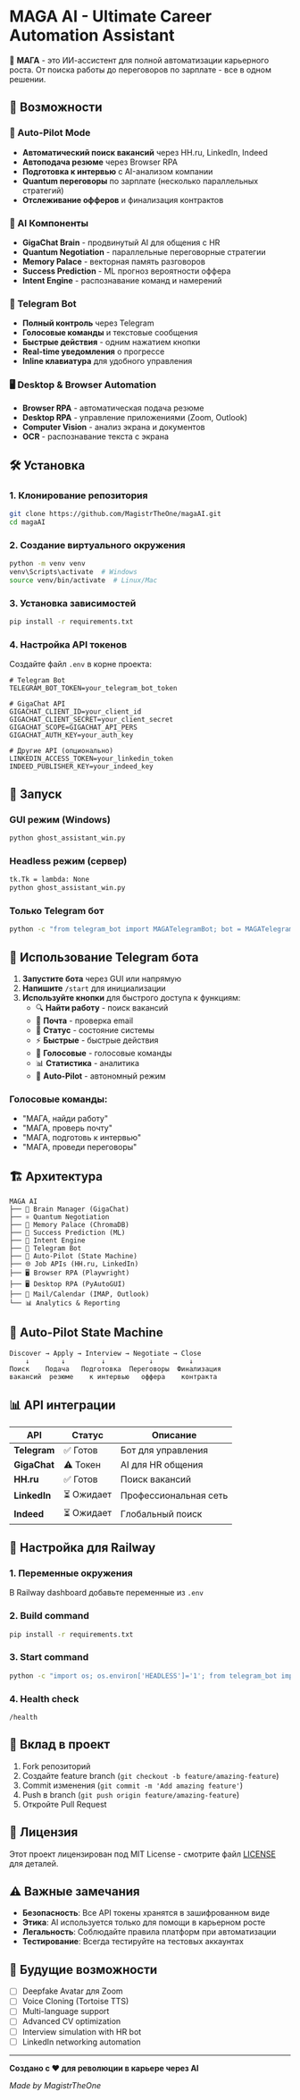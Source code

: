 # MAGA AI - Ultimate Career Automation Assistant

🤖 **МАГА** - это ИИ-ассистент для полной автоматизации карьерного роста. От поиска работы до переговоров по зарплате - все в одном решении.

## 🚀 Возможности

### 🎯 Auto-Pilot Mode
- **Автоматический поиск вакансий** через HH.ru, LinkedIn, Indeed
- **Автоподача резюме** через Browser RPA
- **Подготовка к интервью** с AI-анализом компании
- **Quantum переговоры** по зарплате (несколько параллельных стратегий)
- **Отслеживание офферов** и финализация контрактов

### 🤖 AI Компоненты
- **GigaChat Brain** - продвинутый AI для общения с HR
- **Quantum Negotiation** - параллельные переговорные стратегии
- **Memory Palace** - векторная память разговоров
- **Success Prediction** - ML прогноз вероятности оффера
- **Intent Engine** - распознавание команд и намерений

### 📱 Telegram Bot
- **Полный контроль** через Telegram
- **Голосовые команды** и текстовые сообщения
- **Быстрые действия** - одним нажатием кнопки
- **Real-time уведомления** о прогрессе
- **Inline клавиатура** для удобного управления

### 🖥️ Desktop & Browser Automation
- **Browser RPA** - автоматическая подача резюме
- **Desktop RPA** - управление приложениями (Zoom, Outlook)
- **Computer Vision** - анализ экрана и документов
- **OCR** - распознавание текста с экрана

## 🛠️ Установка

### 1. Клонирование репозитория
```bash
git clone https://github.com/MagistrTheOne/magaAI.git
cd magaAI
```

### 2. Создание виртуального окружения
```bash
python -m venv venv
venv\Scripts\activate  # Windows
source venv/bin/activate  # Linux/Mac
```

### 3. Установка зависимостей
```bash
pip install -r requirements.txt
```

### 4. Настройка API токенов
Создайте файл `.env` в корне проекта:
```env
# Telegram Bot
TELEGRAM_BOT_TOKEN=your_telegram_bot_token

# GigaChat API
GIGACHAT_CLIENT_ID=your_client_id
GIGACHAT_CLIENT_SECRET=your_client_secret
GIGACHAT_SCOPE=GIGACHAT_API_PERS
GIGACHAT_AUTH_KEY=your_auth_key

# Другие API (опционально)
LINKEDIN_ACCESS_TOKEN=your_linkedin_token
INDEED_PUBLISHER_KEY=your_indeed_key
```

## 🚀 Запуск

### GUI режим (Windows)
```bash
python ghost_assistant_win.py
```

### Headless режим (сервер)
```bash
tk.Tk = lambda: None
python ghost_assistant_win.py
```

### Только Telegram бот
```bash
python -c "from telegram_bot import MAGATelegramBot; bot = MAGATelegramBot(); bot.run()"
```

## 📱 Использование Telegram бота

1. **Запустите бота** через GUI или напрямую
2. **Напишите** `/start` для инициализации
3. **Используйте кнопки** для быстрого доступа к функциям:
   - 🔍 **Найти работу** - поиск вакансий
   - 📧 **Почта** - проверка email
   - 📱 **Статус** - состояние системы
   - ⚡ **Быстрые** - быстрые действия
   - 🎤 **Голосовые** - голосовые команды
   - 📊 **Статистика** - аналитика
   - 🤖 **Auto-Pilot** - автономный режим

### Голосовые команды:
- "МАГА, найди работу"
- "МАГА, проверь почту"
- "МАГА, подготовь к интервью"
- "МАГА, проведи переговоры"

## 🏗️ Архитектура

```
MAGA AI
├── 🧠 Brain Manager (GigaChat)
├── ⚛️ Quantum Negotiation
├── 🧠 Memory Palace (ChromaDB)
├── 🎯 Success Prediction (ML)
├── 🎯 Intent Engine
├── 🤖 Telegram Bot
├── 🚀 Auto-Pilot (State Machine)
├── 🌐 Job APIs (HH.ru, LinkedIn)
├── 🖥️ Browser RPA (Playwright)
├── 🖥️ Desktop RPA (PyAutoGUI)
├── 📧 Mail/Calendar (IMAP, Outlook)
└── 📊 Analytics & Reporting
```

## 🎯 Auto-Pilot State Machine

```
Discover → Apply → Interview → Negotiate → Close
    ↓        ↓         ↓           ↓         ↓
Поиск    Подача   Подготовка  Переговоры  Финализация
вакансий  резюме    к интервью   оффера    контракта
```

## 📊 API интеграции

| API | Статус | Описание |
|-----|--------|----------|
| **Telegram** | ✅ Готов | Бот для управления |
| **GigaChat** | ⚠️ Токен | AI для HR общения |
| **HH.ru** | ✅ Готов | Поиск вакансий |
| **LinkedIn** | ⏳ Ожидает | Профессиональная сеть |
| **Indeed** | ⏳ Ожидает | Глобальный поиск |

## 🔧 Настройка для Railway

### 1. Переменные окружения
В Railway dashboard добавьте переменные из `.env`

### 2. Build command
```bash
pip install -r requirements.txt
```

### 3. Start command
```bash
python -c "import os; os.environ['HEADLESS']='1'; from telegram_bot import MAGATelegramBot; bot = MAGATelegramBot(); bot.run()"
```

### 4. Health check
```
/health
```

## 🤝 Вклад в проект

1. Fork репозиторий
2. Создайте feature branch (`git checkout -b feature/amazing-feature`)
3. Commit изменения (`git commit -m 'Add amazing feature'`)
4. Push в branch (`git push origin feature/amazing-feature`)
5. Откройте Pull Request

## 📝 Лицензия

Этот проект лицензирован под MIT License - смотрите файл [LICENSE](LICENSE) для деталей.

## ⚠️ Важные замечания

- **Безопасность**: Все API токены хранятся в зашифрованном виде
- **Этика**: AI используется только для помощи в карьерном росте
- **Легальность**: Соблюдайте правила платформ при автоматизации
- **Тестирование**: Всегда тестируйте на тестовых аккаунтах

## 🎪 Будущие возможности

- [ ] Deepfake Avatar для Zoom
- [ ] Voice Cloning (Tortoise TTS)
- [ ] Multi-language support
- [ ] Advanced CV optimization
- [ ] Interview simulation with HR bot
- [ ] LinkedIn networking automation

---

**Создано с ❤️ для революции в карьере через AI**

*Made by MagistrTheOne*